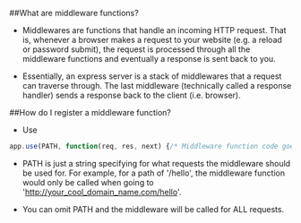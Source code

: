 ##What are middleware functions?

* Middlewares are functions that handle an incoming HTTP request. That is, whenever a browser makes a request to your website (e.g. a reload or password submit), the request is processed through all the middleware functions and eventually a response is sent back to you.

* Essentially, an express server is a stack of middlewares that a request can traverse through. The last middleware (technically called a response handler) sends a response back to the client (i.e. browser).

##How do I register a middleware function?

* Use 
```javascript
app.use(PATH, function(req, res, next) {/* Middleware function code goes here */} );
```

* PATH is just a string specifying for what requests the middleware should be used for. For example, for a path of '/hello', the middleware function would only be called when going to 'http://your_cool_domain_name.com/hello'.

* You can omit PATH and the middleware will be called for ALL requests.
